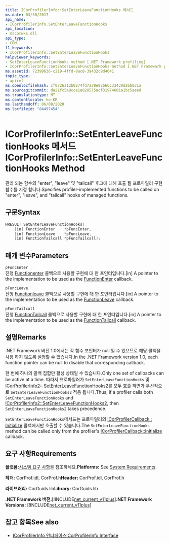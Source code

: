 ```yaml
---
title: ICorProfilerInfo::SetEnterLeaveFunctionHooks 메서드
ms.date: 03/30/2017
api_name:
- ICorProfilerInfo.SetEnterLeaveFunctionHooks
api_location:
- mscorwks.dll
api_type:
- COM
f1_keywords:
- ICorProfilerInfo::SetEnterLeaveFunctionHooks
helpviewer_keywords:
- SetEnterLeaveFunctionHooks method [.NET Framework profiling]
- ICorProfilerInfo::SetEnterLeaveFunctionHooks method [.NET Framework profiling]
ms.assetid: 72399636-c219-4ffd-8ac8-39432c9d4641
topic_type:
- apiref
ms.openlocfilehash: cf0726a12b0274fd7a38e82b66c33430d26b031a
ms.sourcegitcommit: da21fc5a8cce1e028575acf31974681a1bc5aeed
ms.translationtype: MT
ms.contentlocale: ko-KR
ms.lasthandoff: 06/08/2020
ms.locfileid: "84497454"
---
```

# <a name="icorprofilerinfosetenterleavefunctionhooks-method"></a><span data-ttu-id="c2ec2-102">ICorProfilerInfo::SetEnterLeaveFunctionHooks 메서드</span><span class="sxs-lookup"><span data-stu-id="c2ec2-102">ICorProfilerInfo::SetEnterLeaveFunctionHooks Method</span></span>
<span data-ttu-id="c2ec2-103">관리 되는 함수의 "enter", "leave" 및 "tailcall" 후크에 대해 호출 될 프로파일러 구현 함수를 지정 합니다.</span><span class="sxs-lookup"><span data-stu-id="c2ec2-103">Specifies profiler-implemented functions to be called on "enter", "leave", and "tailcall" hooks of managed functions.</span></span>  
  
## <a name="syntax"></a><span data-ttu-id="c2ec2-104">구문</span><span class="sxs-lookup"><span data-stu-id="c2ec2-104">Syntax</span></span>  
  
```cpp  
HRESULT SetEnterLeaveFunctionHooks(  
    [in] FunctionEnter    *pFuncEnter,  
    [in] FunctionLeave    *pFuncLeave,  
    [in] FunctionTailcall *pFuncTailcall);  
```  
  
## <a name="parameters"></a><span data-ttu-id="c2ec2-105">매개 변수</span><span class="sxs-lookup"><span data-stu-id="c2ec2-105">Parameters</span></span>  
 `pFuncEnter`  
 <span data-ttu-id="c2ec2-106">진행 [Functionenter](functionenter-function.md) 콜백으로 사용할 구현에 대 한 포인터입니다.</span><span class="sxs-lookup"><span data-stu-id="c2ec2-106">[in] A pointer to the implementation to be used as the [FunctionEnter](functionenter-function.md) callback.</span></span>  
  
 `pFuncLeave`  
 <span data-ttu-id="c2ec2-107">진행 [Functionleave](functionleave-function.md) 콜백으로 사용할 구현에 대 한 포인터입니다.</span><span class="sxs-lookup"><span data-stu-id="c2ec2-107">[in] A pointer to the implementation to be used as the [FunctionLeave](functionleave-function.md) callback.</span></span>  
  
 `pFuncTailcall`  
 <span data-ttu-id="c2ec2-108">진행 [FunctionTailcall](functiontailcall-function.md) 콜백으로 사용할 구현에 대 한 포인터입니다.</span><span class="sxs-lookup"><span data-stu-id="c2ec2-108">[in] A pointer to the implementation to be used as the [FunctionTailcall](functiontailcall-function.md) callback.</span></span>  
  
## <a name="remarks"></a><span data-ttu-id="c2ec2-109">설명</span><span class="sxs-lookup"><span data-stu-id="c2ec2-109">Remarks</span></span>  
 <span data-ttu-id="c2ec2-110">.NET Framework 버전 1.0에서는 각 함수 포인터가 null 일 수 있으므로 해당 콜백을 사용 하지 않도록 설정할 수 있습니다.</span><span class="sxs-lookup"><span data-stu-id="c2ec2-110">In the .NET Framework version 1.0, each function pointer can be null to disable that corresponding callback.</span></span>  
  
 <span data-ttu-id="c2ec2-111">한 번에 하나의 콜백 집합만 활성 상태일 수 있습니다.</span><span class="sxs-lookup"><span data-stu-id="c2ec2-111">Only one set of callbacks can be active at a time.</span></span> <span data-ttu-id="c2ec2-112">따라서 프로파일러가 `SetEnterLeaveFunctionHooks` 및 [ICorProfilerInfo2:: SetEnterLeaveFunctionHooks2](icorprofilerinfo2-setenterleavefunctionhooks2-method.md)를 모두 호출 하면가 우선적으로 `SetEnterLeaveFunctionHooks2` 적용 됩니다.</span><span class="sxs-lookup"><span data-stu-id="c2ec2-112">Thus, if a profiler calls both `SetEnterLeaveFunctionHooks` and [ICorProfilerInfo2::SetEnterLeaveFunctionHooks2](icorprofilerinfo2-setenterleavefunctionhooks2-method.md), then `SetEnterLeaveFunctionHooks2` takes precedence.</span></span>  
  
 <span data-ttu-id="c2ec2-113">`SetEnterLeaveFunctionHooks`메서드는 프로파일러의 [ICorProfilerCallback:: Initialize](icorprofilercallback-initialize-method.md) 콜백에서만 호출할 수 있습니다.</span><span class="sxs-lookup"><span data-stu-id="c2ec2-113">The `SetEnterLeaveFunctionHooks` method can be called only from the profiler's [ICorProfilerCallback::Initialize](icorprofilercallback-initialize-method.md) callback.</span></span>  
  
## <a name="requirements"></a><span data-ttu-id="c2ec2-114">요구 사항</span><span class="sxs-lookup"><span data-stu-id="c2ec2-114">Requirements</span></span>  
 <span data-ttu-id="c2ec2-115">**플랫폼:**[시스템 요구 사항](../../get-started/system-requirements.md)을 참조하세요.</span><span class="sxs-lookup"><span data-stu-id="c2ec2-115">**Platforms:** See [System Requirements](../../get-started/system-requirements.md).</span></span>  
  
 <span data-ttu-id="c2ec2-116">**헤더:** CorProf.idl, CorProf.h</span><span class="sxs-lookup"><span data-stu-id="c2ec2-116">**Header:** CorProf.idl, CorProf.h</span></span>  
  
 <span data-ttu-id="c2ec2-117">**라이브러리:** CorGuids.lib</span><span class="sxs-lookup"><span data-stu-id="c2ec2-117">**Library:** CorGuids.lib</span></span>  
  
 <span data-ttu-id="c2ec2-118">**.NET Framework 버전:**[!INCLUDE[net_current_v11plus](../../../../includes/net-current-v11plus-md.md)]</span><span class="sxs-lookup"><span data-stu-id="c2ec2-118">**.NET Framework Versions:** [!INCLUDE[net_current_v11plus](../../../../includes/net-current-v11plus-md.md)]</span></span>  
  
## <a name="see-also"></a><span data-ttu-id="c2ec2-119">참고 항목</span><span class="sxs-lookup"><span data-stu-id="c2ec2-119">See also</span></span>

- [<span data-ttu-id="c2ec2-120">ICorProfilerInfo 인터페이스</span><span class="sxs-lookup"><span data-stu-id="c2ec2-120">ICorProfilerInfo Interface</span></span>](icorprofilerinfo-interface.md)
